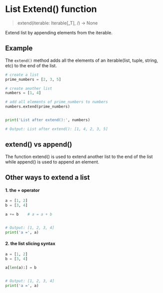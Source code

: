 # List Extend() function

> extend(iterable: Iterable[_T], /) -> None

Extend list by appending elements from the iterable.

## Example

The `extend()` method adds all the elements of an iterable(list, tuple, string, etc) to the end of the list.

```python
# create a list
prime_numbers = [2, 3, 5]

# create another list
numbers = [1, 4]

# add all elements of prime_numbers to numbers
numbers.extend(prime_numbers)


print('List after extend():', numbers)

# Output: List after extend(): [1, 4, 2, 3, 5]
```

## extend() vs append()

The function extend() is used to extend another list to the end of the list while append() is used to append an element.

## Other ways to extend a list

#### 1. the + operator

```python
a = [1, 2]
b = [3, 4]

a += b    # a = a + b


# Output: [1, 2, 3, 4]
print('a =', a)
```

#### 2. the list slicing syntax
```python
a = [1, 2]
b = [3, 4]

a[len(a):] = b


# Output: [1, 2, 3, 4]
print('a =', a)
```
